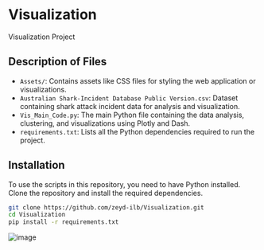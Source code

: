 # Visualization
Visualization Project 

## Description of Files
  - `Assets/`: Contains assets like CSS files for styling the web application or visualizations.
  - `Australian Shark-Incident Database Public Version.csv`: Dataset containing shark attack incident data for analysis and visualization.
  - `Vis_Main_Code.py`: The main Python file containing the data analysis, clustering, and visualizations using Plotly and Dash.
  - `requirements.txt`: Lists all the Python dependencies required to run the project.


## Installation

To use the scripts in this repository, you need to have Python installed. Clone the repository and install the required dependencies.

```sh
git clone https://github.com/zeyd-ilb/Visualization.git
cd Visualization
pip install -r requirements.txt
```

![image](https://github.com/user-attachments/assets/3d2e2d63-c140-4491-bbf4-22a4f7a6a808)
